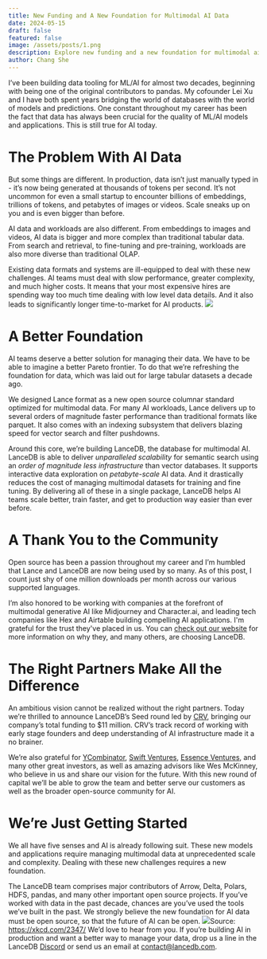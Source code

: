 ```yaml
---
title: New Funding and A New Foundation for Multimodal AI Data
date: 2024-05-15
draft: false
featured: false
image: /assets/posts/1.png
description: Explore new funding and a new foundation for multimodal ai data with practical insights and expert guidance from the LanceDB team.
author: Chang She
---
```

I’ve been building data tooling for ML/AI for almost two decades, beginning with being one of the original contributors to pandas. My cofounder Lei Xu and I have both spent years bridging the world of databases with the world of models and predictions. One constant throughout my career has been the fact that data has always been crucial for the quality of ML/AI models and applications. This is still true for AI today.

# The Problem With AI Data

But some things are different. In production, data isn’t just manually typed in - it’s now being generated at thousands of tokens per second. It’s not uncommon for even a small startup to encounter billions of embeddings, trillions of tokens, and petabytes of images or videos. Scale sneaks up on you and is even bigger than before. 

AI data and workloads are also different. From embeddings to images and videos, AI data is bigger and more complex than traditional tabular data. From search and retrieval, to fine-tuning and pre-training, workloads are also more diverse than traditional OLAP. 

Existing data formats and systems are ill-equipped to deal with these new challenges. AI teams must deal with slow performance, greater complexity, and much higher costs. It means that your most expensive hires are spending way too much time dealing with low level data details. And it also leads to significantly longer time-to-market for AI products.
![](https://lh7-us.googleusercontent.com/71XJhlIVGTrl3rkQ2IJZk-1nZnMeBOv1KOvh0i1sXPs9M06grmDOkXWaoyMhkAms38fHpBgV73mzWaC5PdYGJjGuLaL9A-xod7XmnBC5AMi_sLucM5wnHcuFlLlUKNJKB8NleO-iwIB3eBFvATxsFt0)
# A Better Foundation

AI teams deserve a better solution for managing their data. We have to be able to imagine a better Pareto frontier. To do that we’re refreshing the foundation for data, which was laid out for large tabular datasets a decade ago.

We designed Lance format as a new open source columnar standard optimized for multimodal data. For many AI workloads, Lance delivers up to several orders of magnitude faster performance than traditional formats like parquet. It also comes with an indexing subsystem that delivers blazing speed for vector search and filter pushdowns.

Around this core, we’re building LanceDB, the database for multimodal AI. LanceDB is able to deliver *unparalleled scalability* for semantic search using an *order of magnitude less infrastructure* than vector databases. It supports interactive data exploration on *petabyte-scale* AI data. And it drastically reduces the cost of managing multimodal datasets for training and fine tuning. By delivering all of these in a single package, LanceDB helps AI teams scale better, train faster, and get to production way easier than ever before.

# A Thank You to the Community

Open source has been a passion throughout my career and I’m humbled that Lance and LanceDB are now being used by so many. As of this post, I count just shy of one million downloads per month across our various supported languages. 

I’m also honored to be working with companies at the forefront of multimodal generative AI like Midjourney and Character.ai, and leading tech companies like Hex and Airtable building compelling AI applications. I'm grateful for the trust they've placed in us. You can [check out our website](https://lancedb.com/case-studies) for more information on why they, and many others, are choosing LanceDB.

# The Right Partners Make All the Difference

An ambitious vision cannot be realized without the right partners. Today we’re thrilled to announce LanceDB’s Seed round led by [CRV](https://www.crv.com/), bringing our company’s total funding to $11 million. CRV’s track record of working with early stage founders and deep understanding of AI infrastructure made it a no brainer.

We’re also grateful for [YCombinator](https://www.ycombinator.com/), [Swift Ventures](https://www.swift.vc/), [Essence Ventures](https://www.essencevc.fund/), and many other great investors, as well as amazing advisors like Wes McKinney, who believe in us and share our vision for the future. With this new round of capital we’ll be able to grow the team and better serve our customers as well as the broader open-source community for AI.

# We’re Just Getting Started

We all have five senses and AI is already following suit. These new models and applications require managing multimodal data at unprecedented scale and complexity. Dealing with these new challenges requires a new foundation.

The LanceDB team comprises major contributors of Arrow, Delta, Polars, HDFS, pandas, and many other important open source projects. If you’ve worked with data in the past decade, chances are you’ve used the tools we’ve built in the past. We strongly believe the new foundation for AI data must be open source, so that the future of AI can be open.
![](https://lh7-us.googleusercontent.com/GF1vzkWLJAeqy--Md2YMC1jS1gJ7Oy7Nc6HKW-OgKitJFzUHoN88F37MMd9BRzpSeRlSbXkls6tC8nJxyjx0cxO2oeov_fM1nl4MaXcBsN5qqZG50Q7df0wofLlx3iCET7y-vGMXz8xk3FW-QgnbQmI)Source: https://xkcd.com/2347/
We’d love to hear from you. If you’re building AI in production and want a better way to manage your data, drop us a line in the LanceDB [Discord](https://discord.gg/G5DcmnZWKB) or send us an email at [contact@lancedb.com](mailto:contact@lancedb.com).
